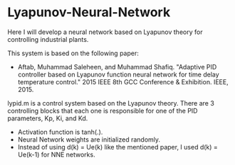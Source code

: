 # Lyapunov-Neural-Network
Here I will develop a neural network based on Lyapunov theory for controlling industrial plants.

This system is based on the following paper:
- Aftab, Muhammad Saleheen, and Muhammad Shafiq. "Adaptive PID controller based on Lyapunov function neural network for time delay temperature control." 2015 IEEE 8th GCC Conference & Exhibition. IEEE, 2015.

lypid.m is a control system based on the Lyapunov theory. There are 3 controlling blocks that each one is responsible for one of the PID parameters, Kp, Ki, and Kd.
- Activation function is tanh(.).
- Neural Network weights are initialized randomly.
- Instead of using d(k) = Ue(k) like the mentioned paper, I used d(k) = Ue(k-1) for NNE networks.



